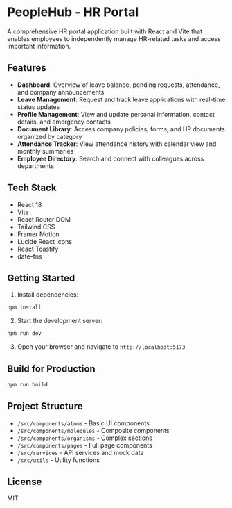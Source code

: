 # PeopleHub - HR Portal

A comprehensive HR portal application built with React and Vite that enables employees to independently manage HR-related tasks and access important information.

## Features

- **Dashboard**: Overview of leave balance, pending requests, attendance, and company announcements
- **Leave Management**: Request and track leave applications with real-time status updates
- **Profile Management**: View and update personal information, contact details, and emergency contacts
- **Document Library**: Access company policies, forms, and HR documents organized by category
- **Attendance Tracker**: View attendance history with calendar view and monthly summaries
- **Employee Directory**: Search and connect with colleagues across departments

## Tech Stack

- React 18
- Vite
- React Router DOM
- Tailwind CSS
- Framer Motion
- Lucide React Icons
- React Toastify
- date-fns

## Getting Started

1. Install dependencies:
```bash
npm install
```

2. Start the development server:
```bash
npm run dev
```

3. Open your browser and navigate to `http://localhost:5173`

## Build for Production

```bash
npm run build
```

## Project Structure

- `/src/components/atoms` - Basic UI components
- `/src/components/molecules` - Composite components
- `/src/components/organisms` - Complex sections
- `/src/components/pages` - Full page components
- `/src/services` - API services and mock data
- `/src/utils` - Utility functions

## License

MIT